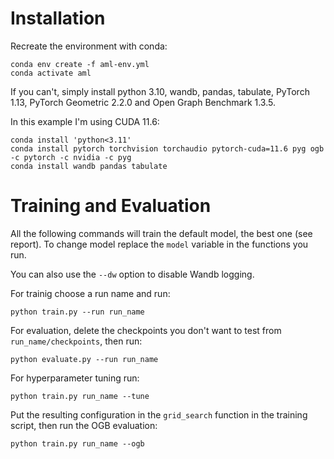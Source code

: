 # Installation
Recreate the environment with conda:
```
conda env create -f aml-env.yml
conda activate aml
```
If you can't, simply install python 3.10, wandb, pandas, tabulate, PyTorch 1.13, PyTorch Geometric 2.2.0 and Open Graph Benchmark 1.3.5.

In this example I'm using CUDA 11.6:
```
conda install 'python<3.11'
conda install pytorch torchvision torchaudio pytorch-cuda=11.6 pyg ogb -c pytorch -c nvidia -c pyg
conda install wandb pandas tabulate
```
# Training and Evaluation
All the following commands will train the default model, the best one (see report). To change model replace the `model` variable in the functions you run.

You can also use the `--dw` option to disable Wandb logging.

For trainig choose a run name and run:
```
python train.py --run run_name
```

For evaluation, delete the checkpoints you don't want to test from `run_name/checkpoints`, then run:
```
python evaluate.py --run run_name
```

For hyperparameter tuning run:
```
python train.py run_name --tune
```

Put the resulting configuration in the `grid_search` function in the training script, then run the OGB evaluation:
```
python train.py run_name --ogb
```
